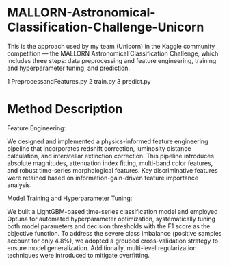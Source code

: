 # MALLORN-Astronomical-Classification-Challenge-Unicorn
This is the approach used by my team (Unicorn) in the Kaggle community competition — the MALLORN Astronomical Classification Challenge, which includes three steps: data preprocessing and feature engineering, training and hyperparameter tuning, and prediction.

1 PreprocessandFeatures.py
2 train.py
3 predict.py


# Method Description

Feature Engineering:

We designed and implemented a physics-informed feature engineering pipeline that incorporates redshift correction, luminosity distance calculation, and interstellar extinction correction. This pipeline introduces absolute magnitudes, attenuation index fitting, multi-band color features, and robust time-series morphological features. Key discriminative features were retained based on information-gain-driven feature importance analysis.

Model Training and Hyperparameter Tuning:

We built a LightGBM-based time-series classification model and employed Optuna for automated hyperparameter optimization, systematically tuning both model parameters and decision thresholds with the F1 score as the objective function. To address the severe class imbalance (positive samples account for only 4.8%), we adopted a grouped cross-validation strategy to ensure model generalization. Additionally, multi-level regularization techniques were introduced to mitigate overfitting.
